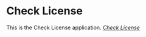 # Check License

This is the Check License application. 
[*Check License*](http://checklicense.org) 
